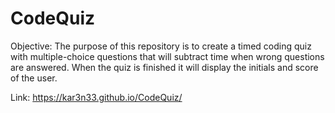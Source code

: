 # CodeQuiz

Objective:
The purpose of this repository is to create a timed coding quiz with multiple-choice questions that will subtract time when wrong questions are answered. When the quiz is finished it will display the initials and score of the user. 

Link:
https://kar3n33.github.io/CodeQuiz/
